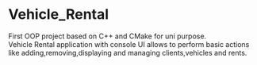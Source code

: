 # Vehicle_Rental
First OOP project based on C++ and CMake for uni purpose.\
Vehicle Rental application with console UI allows to perform basic actions like adding,removing,displaying and managing clients,vehicles and rents.
